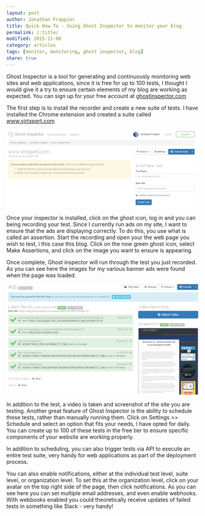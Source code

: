 ```yaml
---
layout: post
author: Jonathan Frappier
title: Quick How To - Using Ghost Inspector to monitor your blog
permalink: /:title/
modified: 2015-11-08
category: articles
tags: [monitor, monitoring, ghost inspector, blog]
share: true
---
```

Ghost Inspector is a tool for generating and continuously monitoring web sites and web applications, since it is free for up to 100 tests, I thought I would give it a try to ensure certain elements of my blog are working as expected. You can sign up for your free account at <a href="http://ghostinspector.com" target="_blank">ghostinspector.com</a>

The first step is to install the recorder and create a new suite of tests. I have installed the Chrome extension and created a suite called www.virtxpert.com

<img src="/images/fulls/ghostinspector.png" class="fit image">

Once your inspector is installed, click on the ghost icon, log in and you can being recording your test. Since I currently run ads on my site, I want to ensure that the ads are displaying correctly. To do this, you use what is called an assertion. Start the recording and open your the web page you wish to test, i this case this blog. Click on the now green ghost icon, select Make Assertions, and click on the image you want to ensure is appearing.

Once complete, Ghost inspector will run through the test you just recorded. As you can see here the images for my various banner ads were found when the page was loaded.

<img src="/images/fulls/ghostinspector-check-web-graphics.png" class="fit image">

In addition to the test, a video is taken and screenshot of the site you are testing. Another great feature of Ghost Inspector is the ability to schedule these tests, rather than manually running them. Click on Settings &gt;&gt; Schedule and select an option that fits your needs, I have opted for daily. You can create up to 100 of these tests in the free tier to ensure specific components of your website are working properly.

In addition to scheduling, you can also trigger tests via API to execute an entire test suite, very handy for web applications as part of the deployment process.

You can also enable notifications, either at the individual test level, suite level, or organization level. To set this at the organization level, click on your avatar on the top right side of the page, then click notifications. As you can see here you can set multiple email addresses, and even enable webhooks. With webbooks enabled you could theoretically receive updates of failed tests in something like Slack - very handy!